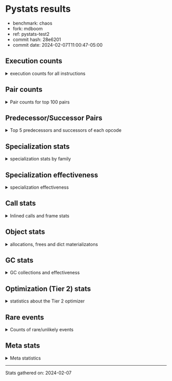 
# Pystats results

- benchmark: chaos
- fork: mdboom
- ref: pystats-test2
- commit hash: 28e6201
- commit date: 2024-02-07T11:00:47-05:00

## Execution counts

<details>
<summary> execution counts for all instructions </summary>

|Name | Count | Self | Cumulative | Miss ratio | 
|---|---:|---:|---:|---:|
| LOAD_FAST | 171,413,160 | 17.8% | 17.8% |  |
| LOAD_ATTR_INSTANCE_VALUE | 92,211,340 | 9.5% | 27.3% |  |
| LOAD_FAST_LOAD_FAST | 84,326,600 | 8.7% | 36.0% |  |
| STORE_FAST | 57,928,020 | 6.0% | 42.0% |  |
| LOAD_CONST | 50,432,180 | 5.2% | 47.3% |  |
| RETURN_VALUE | 37,600,180 | 3.9% | 51.1% |  |
| STORE_ATTR_INSTANCE_VALUE | 35,210,480 | 3.6% | 54.8% |  |
| RESUME_CHECK | 30,400,340 | 3.1% | 57.9% |  |
| BINARY_OP_SUBTRACT_INT | 28,015,260 | 2.9% | 60.8% |  |
| BINARY_OP | 27,212,620 | 2.8% | 63.7% |  |
| BINARY_SUBSCR_LIST_INT | 26,571,960 | 2.8% | 66.4% |  |
| BINARY_OP_ADD_INT | 19,807,880 | 2.1% | 68.5% |  |
| POP_JUMP_IF_FALSE | 18,118,960 | 1.9% | 70.3% |  |
| ENTER_EXECUTOR | 18,069,360 | 1.9% | 72.2% |  |
| LOAD_GLOBAL_BUILTIN | 16,817,000 | 1.7% | 74.0% |  |
| BINARY_OP_ADD_FLOAT | 16,000,080 | 1.7% | 75.6% |  |
| FOR_ITER_RANGE | 15,216,900 | 1.6% | 77.2% |  |
| BINARY_OP_MULTIPLY_FLOAT | 13,599,900 | 1.4% | 78.6% |  |
| LOAD_ATTR_METHOD_WITH_VALUES | 12,800,320 | 1.3% | 79.9% |  |
| CALL_PY_EXACT_ARGS | 12,799,860 | 1.3% | 81.2% |  |
| RETURN_CONST | 12,000,480 | 1.2% | 82.5% |  |
| COMPARE_OP | 11,204,200 | 1.2% | 83.6% |  |
| EXIT_INIT_CHECK | 11,200,100 | 1.2% | 84.8% |  |
| CALL_ALLOC_AND_ENTER_INIT | 11,200,100 | 1.2% | 86.0% |  |
| LOAD_GLOBAL_MODULE | 10,779,020 | 1.1% | 87.1% |  |
| STORE_SUBSCR_LIST_INT | 10,399,980 | 1.1% | 88.2% |  |
| BINARY_SUBSCR_TUPLE_INT | 10,399,900 | 1.1% | 89.2% |  |
| CALL_BUILTIN_CLASS | 9,600,260 | 1.0% | 90.2% |  |
| PUSH_NULL | 7,297,040 | 0.8% | 91.0% |  |
| GET_ITER | 7,200,400 | 0.7% | 91.7% |  |
| COMPARE_OP_INT | 6,918,480 | 0.7% | 92.4% |  |
| CALL_LEN | 6,414,840 | 0.7% | 93.1% |  |
| CALL_BUILTIN_O | 6,117,520 | 0.6% | 93.7% |  |
| POP_JUMP_IF_TRUE | 5,600,680 | 0.6% | 94.3% |  |
| SWAP | 5,585,440 | 0.6% | 94.9% |  |
| BUILD_TUPLE | 4,800,320 | 0.5% | 95.4% |  |
| BINARY_OP_SUBTRACT_FLOAT | 4,799,940 | 0.5% | 95.9% |  |
| INTERPRETER_EXIT | 4,000,220 | 0.4% | 96.3% |  |
| POP_JUMP_IF_NOT_NONE | 4,000,000 | 0.4% | 96.7% |  |
| LOAD_ATTR_MODULE | 3,578,980 | 0.4% | 97.1% |  |
| CALL | 3,203,500 | 0.3% | 97.4% |  |
| COMPARE_OP_FLOAT | 3,199,920 | 0.3% | 97.8% |  |
| POP_TOP | 3,185,680 | 0.3% | 98.1% |  |
| LOAD_ATTR | 1,603,420 | 0.2% | 98.3% |  |
| BUILD_LIST | 1,600,640 | 0.2% | 98.4% |  |
| LIST_APPEND | 1,600,480 | 0.2% | 98.6% |  |
| LOAD_FAST_AND_CLEAR | 1,600,160 | 0.2% | 98.8% |  |
| COPY | 1,600,000 | 0.2% | 98.9% |  |
| IS_OP | 1,600,000 | 0.2% | 99.1% |  |
| CALL_METHOD_DESCRIPTOR_NOARGS | 1,599,980 | 0.2% | 99.3% |  |
| LOAD_ATTR_METHOD_NO_DICT | 1,599,980 | 0.2% | 99.4% |  |
| CALL_ISINSTANCE | 800,300 | 0.1% | 99.5% |  |
| TO_BOOL_BOOL | 800,300 | 0.1% | 99.6% |  |
| UNARY_NEGATIVE | 800,000 | 0.1% | 99.7% |  |
| JUMP_FORWARD | 800,000 | 0.1% | 99.7% |  |
| STORE_FAST_STORE_FAST | 800,000 | 0.1% | 99.8% |  |
| CALL_PY_WITH_DEFAULTS | 799,980 | 0.1% | 99.9% |  |
| UNPACK_SEQUENCE_TWO_TUPLE | 799,980 | 0.1% | 100.0% |  |
| BINARY_SUBSCR | 15,560 | 0.0% | 100.0% |  |
| JUMP_BACKWARD | 1,800 | 0.0% | 100.0% |  |
| LOAD_GLOBAL | 1,160 | 0.0% | 100.0% |  |
| LOAD_DEREF | 320 | 0.0% | 100.0% |  |
| COPY_FREE_VARS | 240 | 0.0% | 100.0% |  |
| RESUME | 220 | 0.0% | 100.0% |  |
| STORE_ATTR | 180 | 0.0% | 100.0% |  |
| CALL_METHOD_DESCRIPTOR_FAST | 160 | 0.0% | 100.0% | 100.0% |
| FOR_ITER | 160 | 0.0% | 100.0% |  |
| CALL_TYPE_1 | 160 | 0.0% | 100.0% |  |
| LOAD_SUPER_ATTR_METHOD | 160 | 0.0% | 100.0% |  |
| TO_BOOL_NONE | 140 | 0.0% | 100.0% |  |
| TO_BOOL | 120 | 0.0% | 100.0% |  |
| NOP | 80 | 0.0% | 100.0% |  |
| CALL_FUNCTION_EX | 80 | 0.0% | 100.0% |  |
| STORE_SUBSCR | 40 | 0.0% | 100.0% |  |
| UNPACK_SEQUENCE | 40 | 0.0% | 100.0% |  |
| LOAD_SUPER_ATTR | 20 | 0.0% | 100.0% |  |


</details>

## Pair counts

<details>
<summary> Pair counts for top 100 pairs </summary>

|Pair | Count | Self | Cumulative | 
|---|---:|---:|---:|
| LOAD_FAST LOAD_ATTR_INSTANCE_VALUE | 82,802,520 | 8.6% | 8.6% |
| LOAD_ATTR_INSTANCE_VALUE LOAD_FAST | 35,381,800 | 3.7% | 12.2% |
| LOAD_FAST_LOAD_FAST STORE_ATTR_INSTANCE_VALUE | 33,600,480 | 3.5% | 15.7% |
| STORE_FAST LOAD_FAST | 25,600,960 | 2.7% | 18.4% |
| STORE_ATTR_INSTANCE_VALUE LOAD_FAST_LOAD_FAST | 22,400,320 | 2.3% | 20.7% |
| STORE_FAST LOAD_FAST_LOAD_FAST | 18,918,660 | 2.0% | 22.6% |
| RETURN_VALUE STORE_FAST | 18,400,100 | 1.9% | 24.6% |
| LOAD_ATTR_INSTANCE_VALUE LOAD_CONST | 16,014,800 | 1.7% | 26.2% |
| LOAD_FAST RETURN_VALUE | 15,023,040 | 1.6% | 27.8% |
| LOAD_FAST LOAD_CONST | 13,601,140 | 1.4% | 29.2% |
| LOAD_GLOBAL_BUILTIN LOAD_FAST | 12,815,420 | 1.3% | 30.5% |
| CALL_PY_EXACT_ARGS RESUME_CHECK | 12,799,860 | 1.3% | 31.8% |
| LOAD_CONST BINARY_OP_ADD_INT | 12,000,220 | 1.2% | 33.1% |
| RESUME_CHECK LOAD_FAST_LOAD_FAST | 12,000,140 | 1.2% | 34.3% |
| RESUME_CHECK LOAD_FAST | 12,000,100 | 1.2% | 35.6% |
| STORE_ATTR_INSTANCE_VALUE RETURN_CONST | 11,209,740 | 1.2% | 36.7% |
| EXIT_INIT_CHECK RETURN_VALUE | 11,200,100 | 1.2% | 37.9% |
| RETURN_CONST EXIT_INIT_CHECK | 11,200,100 | 1.2% | 39.0% |
| CALL_ALLOC_AND_ENTER_INIT RESUME_CHECK | 11,200,100 | 1.2% | 40.2% |
| BINARY_OP_SUBTRACT_INT BINARY_SUBSCR_LIST_INT | 11,200,000 | 1.2% | 41.4% |
| POP_JUMP_IF_FALSE LOAD_FAST | 11,114,240 | 1.2% | 42.5% |
| LOAD_FAST LOAD_ATTR_METHOD_WITH_VALUES | 10,400,200 | 1.1% | 43.6% |
| LOAD_FAST_LOAD_FAST LOAD_CONST | 10,400,000 | 1.1% | 44.7% |
| LOAD_CONST BINARY_SUBSCR_TUPLE_INT | 10,399,800 | 1.1% | 45.7% |
| STORE_SUBSCR_LIST_INT ENTER_EXECUTOR | 10,399,660 | 1.1% | 46.8% |
| LOAD_CONST BINARY_OP_SUBTRACT_INT | 9,615,240 | 1.0% | 47.8% |
| RETURN_VALUE LOAD_FAST_LOAD_FAST | 9,600,000 | 1.0% | 48.8% |
| LOAD_FAST BINARY_OP_MULTIPLY_FLOAT | 9,600,000 | 1.0% | 49.8% |
| LOAD_FAST_LOAD_FAST STORE_SUBSCR_LIST_INT | 9,600,000 | 1.0% | 50.8% |
| FOR_ITER_RANGE STORE_FAST | 8,801,780 | 0.9% | 51.7% |
| STORE_FAST LOAD_GLOBAL_BUILTIN | 8,800,000 | 0.9% | 52.6% |
| LOAD_ATTR_INSTANCE_VALUE BINARY_OP_SUBTRACT_INT | 8,800,000 | 0.9% | 53.5% |
| ENTER_EXECUTOR FOR_ITER_RANGE | 8,015,200 | 0.8% | 54.4% |
| LOAD_CONST BINARY_OP | 8,000,640 | 0.8% | 55.2% |
| BINARY_OP STORE_FAST | 8,000,100 | 0.8% | 56.0% |
| ENTER_EXECUTOR CALL_ALLOC_AND_ENTER_INIT | 8,000,000 | 0.8% | 56.8% |
| BINARY_OP_ADD_FLOAT LOAD_FAST | 7,999,920 | 0.8% | 57.7% |
| LOAD_FAST_LOAD_FAST LOAD_ATTR_INSTANCE_VALUE | 7,807,800 | 0.8% | 58.5% |
| BINARY_OP LOAD_FAST | 7,200,360 | 0.7% | 59.2% |
| CALL_BUILTIN_CLASS GET_ITER | 7,200,260 | 0.7% | 60.0% |
| BINARY_OP_MULTIPLY_FLOAT BINARY_OP_ADD_FLOAT | 7,199,880 | 0.7% | 60.7% |
| LOAD_ATTR_METHOD_WITH_VALUES CALL_PY_EXACT_ARGS | 7,199,800 | 0.7% | 61.5% |
| COMPARE_OP_INT POP_JUMP_IF_FALSE | 6,918,480 | 0.7% | 62.2% |
| PUSH_NULL LOAD_FAST | 6,496,640 | 0.7% | 62.9% |
| LOAD_ATTR_INSTANCE_VALUE CALL_LEN | 6,414,800 | 0.7% | 63.5% |
| COMPARE_OP POP_JUMP_IF_FALSE | 6,400,240 | 0.7% | 64.2% |
| BINARY_OP_ADD_INT LOAD_FAST | 6,400,000 | 0.7% | 64.8% |
| BINARY_SUBSCR_TUPLE_INT COMPARE_OP | 6,400,000 | 0.7% | 65.5% |
| BINARY_OP_MULTIPLY_FLOAT LOAD_FAST | 6,399,960 | 0.7% | 66.2% |
| LOAD_FAST_LOAD_FAST BINARY_OP_SUBTRACT_INT | 6,399,920 | 0.7% | 66.8% |
| GET_ITER FOR_ITER_RANGE | 5,600,180 | 0.6% | 67.4% |
| CALL_LEN LOAD_FAST | 5,600,000 | 0.6% | 68.0% |
| RESUME_CHECK LOAD_GLOBAL_MODULE | 5,600,000 | 0.6% | 68.6% |
| POP_JUMP_IF_FALSE LOAD_FAST_LOAD_FAST | 5,236,240 | 0.5% | 69.1% |
| COMPARE_OP POP_JUMP_IF_TRUE | 4,800,520 | 0.5% | 69.6% |
| BINARY_OP_ADD_INT BINARY_SUBSCR_LIST_INT | 4,800,260 | 0.5% | 70.1% |
| BINARY_OP BINARY_OP_ADD_FLOAT | 4,800,160 | 0.5% | 70.6% |
| LOAD_GLOBAL_MODULE LOAD_FAST | 4,800,080 | 0.5% | 71.1% |
| BINARY_OP_ADD_INT CALL_BUILTIN_CLASS | 4,800,000 | 0.5% | 71.6% |
| FOR_ITER_RANGE ENTER_EXECUTOR | 4,800,000 | 0.5% | 72.1% |
| LOAD_FAST_LOAD_FAST COMPARE_OP_INT | 4,517,720 | 0.5% | 72.6% |
| BUILD_TUPLE RETURN_VALUE | 4,014,880 | 0.4% | 73.0% |
| LOAD_FAST BINARY_OP | 4,000,520 | 0.4% | 73.4% |
| LOAD_ATTR_METHOD_WITH_VALUES LOAD_FAST | 4,000,420 | 0.4% | 73.8% |
| CACHE RESUME_CHECK | 4,000,140 | 0.4% | 74.2% |
| LOAD_FAST_LOAD_FAST BINARY_OP | 4,000,120 | 0.4% | 74.6% |
| RETURN_VALUE INTERPRETER_EXIT | 4,000,000 | 0.4% | 75.0% |
| BINARY_OP LOAD_FAST_LOAD_FAST | 4,000,000 | 0.4% | 75.5% |
| LOAD_FAST POP_JUMP_IF_NOT_NONE | 4,000,000 | 0.4% | 75.9% |
| BINARY_SUBSCR_LIST_INT BUILD_TUPLE | 4,000,000 | 0.4% | 76.3% |
| BINARY_SUBSCR_LIST_INT LOAD_FAST | 4,000,000 | 0.4% | 76.7% |
| LOAD_ATTR_INSTANCE_VALUE LOAD_GLOBAL_BUILTIN | 4,000,000 | 0.4% | 77.1% |
| BINARY_OP_SUBTRACT_INT LOAD_CONST | 3,999,980 | 0.4% | 77.5% |
| LOAD_FAST CALL_PY_EXACT_ARGS | 3,999,920 | 0.4% | 77.9% |
| CALL_BUILTIN_O STORE_FAST | 3,717,540 | 0.4% | 78.3% |
| LOAD_FAST CALL_BUILTIN_O | 3,717,480 | 0.4% | 78.7% |
| LOAD_ATTR_MODULE PUSH_NULL | 3,578,920 | 0.4% | 79.1% |
| LOAD_GLOBAL_MODULE LOAD_ATTR_MODULE | 3,578,840 | 0.4% | 79.5% |
| LOAD_FAST BINARY_SUBSCR_LIST_INT | 3,371,740 | 0.3% | 79.8% |
| BINARY_SUBSCR_LIST_INT COMPARE_OP | 3,200,520 | 0.3% | 80.1% |
| LOAD_FAST_LOAD_FAST LOAD_FAST | 3,200,320 | 0.3% | 80.5% |
| POP_JUMP_IF_TRUE LOAD_FAST_LOAD_FAST | 3,200,260 | 0.3% | 80.8% |
| LOAD_ATTR_INSTANCE_VALUE BINARY_OP | 3,200,140 | 0.3% | 81.1% |
| LOAD_FAST BINARY_OP_ADD_INT | 3,200,000 | 0.3% | 81.5% |
| LOAD_FAST BINARY_OP_SUBTRACT_INT | 3,200,000 | 0.3% | 81.8% |
| BINARY_OP_SUBTRACT_INT BINARY_OP | 3,200,000 | 0.3% | 82.1% |
| BINARY_OP_SUBTRACT_INT LOAD_FAST | 3,200,000 | 0.3% | 82.5% |
| BINARY_SUBSCR_LIST_INT STORE_FAST | 3,200,000 | 0.3% | 82.8% |
| LOAD_ATTR_INSTANCE_VALUE BINARY_OP_ADD_INT | 3,200,000 | 0.3% | 83.1% |
| BINARY_OP_SUBTRACT_FLOAT LOAD_FAST | 3,199,920 | 0.3% | 83.5% |
| COMPARE_OP_FLOAT POP_JUMP_IF_FALSE | 3,199,920 | 0.3% | 83.8% |
| BINARY_SUBSCR_TUPLE_INT BINARY_SUBSCR_LIST_INT | 3,199,840 | 0.3% | 84.1% |
| LOAD_ATTR_INSTANCE_VALUE BINARY_OP_SUBTRACT_FLOAT | 3,199,840 | 0.3% | 84.4% |
| LOAD_ATTR_INSTANCE_VALUE COMPARE_OP_FLOAT | 3,199,840 | 0.3% | 84.8% |
| LOAD_FAST LOAD_GLOBAL_MODULE | 2,763,800 | 0.3% | 85.1% |
| BINARY_OP_SUBTRACT_INT STORE_FAST | 2,400,440 | 0.2% | 85.3% |
| LOAD_ATTR_INSTANCE_VALUE BINARY_OP_ADD_FLOAT | 2,400,120 | 0.2% | 85.6% |
| POP_TOP LOAD_FAST | 2,400,000 | 0.2% | 85.8% |
| POP_JUMP_IF_NOT_NONE LOAD_FAST | 2,400,000 | 0.2% | 86.1% |
| BINARY_SUBSCR_LIST_INT LOAD_FAST_LOAD_FAST | 2,399,980 | 0.2% | 86.3% |


</details>

## Predecessor/Successor Pairs

<details>
<summary> Top 5 predecessors and successors of each opcode </summary>

### CACHE

<details>
<summary> Successors and predecessors for CACHE </summary>

|Successors | Count | Percentage | 
|---|---:|---:|
| RESUME_CHECK | 4,000,140 | 100.0% |
| RESUME | 80 | 0.0% |


</details>

### BINARY_SUBSCR

<details>
<summary> Successors and predecessors for BINARY_SUBSCR </summary>

|Predecessors | Count | Percentage | 
|---|---:|---:|
| LOAD_CONST | 15,080 | 96.9% |
| BINARY_SUBSCR | 240 | 1.5% |
| LOAD_FAST | 120 | 0.8% |
| BINARY_SUBSCR_TUPLE_INT | 80 | 0.5% |
| LOAD_FAST_LOAD_FAST | 40 | 0.3% |

|Successors | Count | Percentage | 
|---|---:|---:|
| CALL | 14,900 | 95.8% |
| BINARY_SUBSCR | 240 | 1.5% |
| BINARY_SUBSCR_LIST_INT | 160 | 1.0% |
| BINARY_SUBSCR_TUPLE_INT | 100 | 0.6% |
| BINARY_OP | 80 | 0.5% |


</details>

### EXIT_INIT_CHECK

<details>
<summary> Successors and predecessors for EXIT_INIT_CHECK </summary>

|Predecessors | Count | Percentage | 
|---|---:|---:|
| RETURN_CONST | 11,200,100 | 100.0% |

|Successors | Count | Percentage | 
|---|---:|---:|
| RETURN_VALUE | 11,200,100 | 100.0% |


</details>

### GET_ITER

<details>
<summary> Successors and predecessors for GET_ITER </summary>

|Predecessors | Count | Percentage | 
|---|---:|---:|
| CALL_BUILTIN_CLASS | 7,200,260 | 100.0% |
| LOAD_FAST | 80 | 0.0% |
| CALL | 60 | 0.0% |

|Successors | Count | Percentage | 
|---|---:|---:|
| FOR_ITER_RANGE | 5,600,180 | 77.8% |
| LOAD_FAST_AND_CLEAR | 1,600,160 | 22.2% |
| FOR_ITER | 60 | 0.0% |


</details>

### INTERPRETER_EXIT

<details>
<summary> Successors and predecessors for INTERPRETER_EXIT </summary>

|Predecessors | Count | Percentage | 
|---|---:|---:|
| RETURN_VALUE | 4,000,000 | 100.0% |
| RETURN_CONST | 220 | 0.0% |


</details>

### NOP

<details>
<summary> Successors and predecessors for NOP </summary>

|Predecessors | Count | Percentage | 
|---|---:|---:|
| POP_TOP | 80 | 100.0% |

|Successors | Count | Percentage | 
|---|---:|---:|
| LOAD_DEREF | 80 | 100.0% |


</details>

### POP_TOP

<details>
<summary> Successors and predecessors for POP_TOP </summary>

|Predecessors | Count | Percentage | 
|---|---:|---:|
| STORE_FAST | 1,600,000 | 50.2% |
| RETURN_CONST | 800,160 | 25.1% |
| SWAP | 785,120 | 24.6% |
| CALL | 240 | 0.0% |
| CALL_METHOD_DESCRIPTOR_FAST | 160 | 0.0% |

|Successors | Count | Percentage | 
|---|---:|---:|
| LOAD_FAST | 2,400,000 | 75.3% |
| RETURN_VALUE | 785,120 | 24.6% |
| JUMP_BACKWARD | 160 | 0.0% |
| LOAD_CONST | 160 | 0.0% |
| LOAD_GLOBAL_BUILTIN | 120 | 0.0% |


</details>

### PUSH_NULL

<details>
<summary> Successors and predecessors for PUSH_NULL </summary>

|Predecessors | Count | Percentage | 
|---|---:|---:|
| LOAD_ATTR_MODULE | 3,578,920 | 49.0% |
| LOAD_FAST | 2,117,920 | 29.0% |
| BINARY_SUBSCR_LIST_INT | 1,599,960 | 21.9% |
| LOAD_ATTR | 120 | 0.0% |
| LOAD_DEREF | 80 | 0.0% |

|Successors | Count | Percentage | 
|---|---:|---:|
| LOAD_FAST | 6,496,640 | 89.0% |
| LOAD_GLOBAL_BUILTIN | 799,960 | 11.0% |
| CALL | 400 | 0.0% |
| LOAD_GLOBAL | 40 | 0.0% |


</details>

### RETURN_VALUE

<details>
<summary> Successors and predecessors for RETURN_VALUE </summary>

|Predecessors | Count | Percentage | 
|---|---:|---:|
| LOAD_FAST | 15,023,040 | 40.0% |
| EXIT_INIT_CHECK | 11,200,100 | 29.8% |
| BUILD_TUPLE | 4,014,880 | 10.7% |
| CALL_BUILTIN_O | 2,399,980 | 6.4% |
| RETURN_VALUE | 1,600,000 | 4.3% |

|Successors | Count | Percentage | 
|---|---:|---:|
| STORE_FAST | 18,400,100 | 48.9% |
| LOAD_FAST_LOAD_FAST | 9,600,000 | 25.5% |
| INTERPRETER_EXIT | 4,000,000 | 10.6% |
| RETURN_VALUE | 1,600,000 | 4.3% |
| BINARY_OP | 1,600,000 | 4.3% |


</details>

### STORE_SUBSCR

<details>
<summary> Successors and predecessors for STORE_SUBSCR </summary>

|Predecessors | Count | Percentage | 
|---|---:|---:|
| BINARY_OP | 20 | 50.0% |
| BINARY_OP_SUBTRACT_INT | 20 | 50.0% |

|Successors | Count | Percentage | 
|---|---:|---:|
| JUMP_BACKWARD | 20 | 50.0% |
| STORE_SUBSCR_LIST_INT | 20 | 50.0% |


</details>

### TO_BOOL

<details>
<summary> Successors and predecessors for TO_BOOL </summary>

|Predecessors | Count | Percentage | 
|---|---:|---:|
| CALL_ISINSTANCE | 60 | 50.0% |
| LOAD_FAST | 40 | 33.3% |
| CALL | 20 | 16.7% |

|Successors | Count | Percentage | 
|---|---:|---:|
| TO_BOOL_BOOL | 60 | 50.0% |
| POP_JUMP_IF_FALSE | 20 | 16.7% |
| POP_JUMP_IF_TRUE | 20 | 16.7% |
| TO_BOOL_NONE | 20 | 16.7% |


</details>

### UNARY_NEGATIVE

<details>
<summary> Successors and predecessors for UNARY_NEGATIVE </summary>

|Predecessors | Count | Percentage | 
|---|---:|---:|
| LOAD_ATTR_INSTANCE_VALUE | 799,980 | 100.0% |
| LOAD_ATTR | 20 | 0.0% |

|Successors | Count | Percentage | 
|---|---:|---:|
| LOAD_FAST | 800,000 | 100.0% |


</details>

### BINARY_OP

<details>
<summary> Successors and predecessors for BINARY_OP </summary>

|Predecessors | Count | Percentage | 
|---|---:|---:|
| LOAD_CONST | 8,000,640 | 29.4% |
| LOAD_FAST | 4,000,520 | 14.7% |
| LOAD_FAST_LOAD_FAST | 4,000,120 | 14.7% |
| LOAD_ATTR_INSTANCE_VALUE | 3,200,140 | 11.8% |
| BINARY_OP_SUBTRACT_INT | 3,200,000 | 11.8% |

|Successors | Count | Percentage | 
|---|---:|---:|
| STORE_FAST | 8,000,100 | 29.4% |
| LOAD_FAST | 7,200,360 | 26.5% |
| BINARY_OP_ADD_FLOAT | 4,800,160 | 17.6% |
| LOAD_FAST_LOAD_FAST | 4,000,000 | 14.7% |
| BINARY_OP | 1,610,720 | 5.9% |


</details>

### BUILD_LIST

<details>
<summary> Successors and predecessors for BUILD_LIST </summary>

|Predecessors | Count | Percentage | 
|---|---:|---:|
| SWAP | 1,600,160 | 100.0% |
| LOAD_CONST | 480 | 0.0% |

|Successors | Count | Percentage | 
|---|---:|---:|
| SWAP | 1,600,160 | 100.0% |
| LOAD_FAST | 480 | 0.0% |


</details>

### BUILD_TUPLE

<details>
<summary> Successors and predecessors for BUILD_TUPLE </summary>

|Predecessors | Count | Percentage | 
|---|---:|---:|
| BINARY_SUBSCR_LIST_INT | 4,000,000 | 83.3% |
| RETURN_VALUE | 800,000 | 16.7% |
| LOAD_GLOBAL_BUILTIN | 320 | 0.0% |

|Successors | Count | Percentage | 
|---|---:|---:|
| RETURN_VALUE | 4,014,880 | 83.6% |
| SWAP | 785,120 | 16.4% |
| CALL_ISINSTANCE | 280 | 0.0% |
| CALL | 40 | 0.0% |


</details>

### CALL

<details>
<summary> Successors and predecessors for CALL </summary>

|Predecessors | Count | Percentage | 
|---|---:|---:|
| LOAD_FAST | 800,620 | 25.0% |
| BINARY_OP_ADD_FLOAT | 800,020 | 25.0% |
| BINARY_OP_ADD_INT | 799,980 | 25.0% |
| ENTER_EXECUTOR | 421,200 | 13.1% |
| BINARY_SUBSCR_LIST_INT | 363,900 | 11.4% |

|Successors | Count | Percentage | 
|---|---:|---:|
| STORE_FAST | 1,600,280 | 50.0% |
| RESUME_CHECK | 1,600,040 | 49.9% |
| CALL | 1,840 | 0.1% |
| POP_TOP | 240 | 0.0% |
| COPY_FREE_VARS | 160 | 0.0% |


</details>

### CALL_FUNCTION_EX

<details>
<summary> Successors and predecessors for CALL_FUNCTION_EX </summary>

|Predecessors | Count | Percentage | 
|---|---:|---:|
| LOAD_FAST | 80 | 100.0% |

|Successors | Count | Percentage | 
|---|---:|---:|
| COPY_FREE_VARS | 80 | 100.0% |


</details>

### COMPARE_OP

<details>
<summary> Successors and predecessors for COMPARE_OP </summary>

|Predecessors | Count | Percentage | 
|---|---:|---:|
| BINARY_SUBSCR_TUPLE_INT | 6,400,000 | 57.1% |
| BINARY_SUBSCR_LIST_INT | 3,200,520 | 28.6% |
| LOAD_CONST | 800,120 | 7.1% |
| LOAD_FAST | 800,000 | 7.1% |
| COMPARE_OP | 3,160 | 0.0% |

|Successors | Count | Percentage | 
|---|---:|---:|
| POP_JUMP_IF_FALSE | 6,400,240 | 57.1% |
| POP_JUMP_IF_TRUE | 4,800,520 | 42.8% |
| COMPARE_OP | 3,160 | 0.0% |
| COMPARE_OP_INT | 200 | 0.0% |
| COMPARE_OP_FLOAT | 80 | 0.0% |


</details>

### COPY

<details>
<summary> Successors and predecessors for COPY </summary>

|Predecessors | Count | Percentage | 
|---|---:|---:|
| LOAD_FAST | 1,600,000 | 100.0% |

|Successors | Count | Percentage | 
|---|---:|---:|
| LOAD_ATTR_INSTANCE_VALUE | 1,599,920 | 100.0% |
| LOAD_ATTR | 80 | 0.0% |


</details>

### COPY_FREE_VARS

<details>
<summary> Successors and predecessors for COPY_FREE_VARS </summary>

|Predecessors | Count | Percentage | 
|---|---:|---:|
| CALL | 160 | 66.7% |
| CALL_FUNCTION_EX | 80 | 33.3% |

|Successors | Count | Percentage | 
|---|---:|---:|
| RESUME_CHECK | 220 | 91.7% |
| RESUME | 20 | 8.3% |


</details>

### ENTER_EXECUTOR

<details>
<summary> Successors and predecessors for ENTER_EXECUTOR </summary>

|Predecessors | Count | Percentage | 
|---|---:|---:|
| STORE_SUBSCR_LIST_INT | 10,399,660 | 57.6% |
| FOR_ITER_RANGE | 4,800,000 | 26.6% |
| LIST_APPEND | 1,600,140 | 8.9% |
| STORE_FAST | 607,020 | 3.4% |
| POP_JUMP_IF_TRUE | 375,260 | 2.1% |

|Successors | Count | Percentage | 
|---|---:|---:|
| FOR_ITER_RANGE | 8,015,200 | 44.4% |
| CALL_ALLOC_AND_ENTER_INIT | 8,000,000 | 44.3% |
| CALL_PY_WITH_DEFAULTS | 799,520 | 4.4% |
| CALL | 421,200 | 2.3% |
| LOAD_FAST | 375,280 | 2.1% |


</details>

### FOR_ITER

<details>
<summary> Successors and predecessors for FOR_ITER </summary>

|Predecessors | Count | Percentage | 
|---|---:|---:|
| JUMP_BACKWARD | 80 | 50.0% |
| GET_ITER | 60 | 37.5% |
| SWAP | 20 | 12.5% |

|Successors | Count | Percentage | 
|---|---:|---:|
| STORE_FAST | 80 | 50.0% |
| FOR_ITER_RANGE | 80 | 50.0% |


</details>

### IS_OP

<details>
<summary> Successors and predecessors for IS_OP </summary>

|Predecessors | Count | Percentage | 
|---|---:|---:|
| LOAD_GLOBAL_MODULE | 1,599,980 | 100.0% |
| LOAD_GLOBAL | 20 | 0.0% |

|Successors | Count | Percentage | 
|---|---:|---:|
| POP_JUMP_IF_FALSE | 1,600,000 | 100.0% |


</details>

### JUMP_BACKWARD

<details>
<summary> Successors and predecessors for JUMP_BACKWARD </summary>

|Predecessors | Count | Percentage | 
|---|---:|---:|
| LIST_APPEND | 340 | 18.9% |
| POP_JUMP_IF_FALSE | 340 | 18.9% |
| STORE_FAST | 340 | 18.9% |
| STORE_SUBSCR_LIST_INT | 320 | 17.8% |
| POP_JUMP_IF_TRUE | 280 | 15.6% |

|Successors | Count | Percentage | 
|---|---:|---:|
| FOR_ITER_RANGE | 1,300 | 72.2% |
| LOAD_FAST | 320 | 17.8% |
| ENTER_EXECUTOR | 100 | 5.6% |
| FOR_ITER | 80 | 4.4% |


</details>

### JUMP_FORWARD

<details>
<summary> Successors and predecessors for JUMP_FORWARD </summary>

|Predecessors | Count | Percentage | 
|---|---:|---:|
| STORE_ATTR_INSTANCE_VALUE | 799,980 | 100.0% |
| STORE_ATTR | 20 | 0.0% |

|Successors | Count | Percentage | 
|---|---:|---:|
| LOAD_FAST | 800,000 | 100.0% |


</details>

### LIST_APPEND

<details>
<summary> Successors and predecessors for LIST_APPEND </summary>

|Predecessors | Count | Percentage | 
|---|---:|---:|
| BINARY_SUBSCR_LIST_INT | 1,600,000 | 100.0% |
| BINARY_OP | 480 | 0.0% |

|Successors | Count | Percentage | 
|---|---:|---:|
| ENTER_EXECUTOR | 1,600,140 | 100.0% |
| JUMP_BACKWARD | 340 | 0.0% |


</details>

### LOAD_ATTR

<details>
<summary> Successors and predecessors for LOAD_ATTR </summary>

|Predecessors | Count | Percentage | 
|---|---:|---:|
| LOAD_FAST | 1,602,360 | 99.9% |
| LOAD_ATTR | 580 | 0.0% |
| LOAD_GLOBAL | 140 | 0.0% |
| LOAD_GLOBAL_MODULE | 140 | 0.0% |
| COPY | 80 | 0.0% |

|Successors | Count | Percentage | 
|---|---:|---:|
| STORE_FAST | 1,600,020 | 99.8% |
| LOAD_ATTR_INSTANCE_VALUE | 1,100 | 0.1% |
| LOAD_FAST | 620 | 0.0% |
| LOAD_ATTR | 580 | 0.0% |
| BINARY_OP | 300 | 0.0% |


</details>

### LOAD_CONST

<details>
<summary> Successors and predecessors for LOAD_CONST </summary>

|Predecessors | Count | Percentage | 
|---|---:|---:|
| LOAD_ATTR_INSTANCE_VALUE | 16,014,800 | 31.8% |
| LOAD_FAST | 13,601,140 | 27.0% |
| LOAD_FAST_LOAD_FAST | 10,400,000 | 20.6% |
| BINARY_OP_SUBTRACT_INT | 3,999,980 | 7.9% |
| LOAD_GLOBAL_BUILTIN | 1,600,160 | 3.2% |

|Successors | Count | Percentage | 
|---|---:|---:|
| BINARY_OP_ADD_INT | 12,000,220 | 23.8% |
| BINARY_SUBSCR_TUPLE_INT | 10,399,800 | 20.6% |
| BINARY_OP_SUBTRACT_INT | 9,615,240 | 19.1% |
| BINARY_OP | 8,000,640 | 15.9% |
| COMPARE_OP_INT | 1,600,280 | 3.2% |


</details>

### LOAD_DEREF

<details>
<summary> Successors and predecessors for LOAD_DEREF </summary>

|Predecessors | Count | Percentage | 
|---|---:|---:|
| LOAD_GLOBAL_BUILTIN | 160 | 50.0% |
| NOP | 80 | 25.0% |
| STORE_FAST | 80 | 25.0% |

|Successors | Count | Percentage | 
|---|---:|---:|
| LOAD_FAST | 160 | 50.0% |
| PUSH_NULL | 80 | 25.0% |
| STORE_FAST | 80 | 25.0% |


</details>

### LOAD_FAST

<details>
<summary> Successors and predecessors for LOAD_FAST </summary>

|Predecessors | Count | Percentage | 
|---|---:|---:|
| LOAD_ATTR_INSTANCE_VALUE | 35,381,800 | 20.6% |
| STORE_FAST | 25,600,960 | 14.9% |
| LOAD_GLOBAL_BUILTIN | 12,815,420 | 7.5% |
| RESUME_CHECK | 12,000,100 | 7.0% |
| POP_JUMP_IF_FALSE | 11,114,240 | 6.5% |

|Successors | Count | Percentage | 
|---|---:|---:|
| LOAD_ATTR_INSTANCE_VALUE | 82,802,520 | 48.3% |
| RETURN_VALUE | 15,023,040 | 8.8% |
| LOAD_CONST | 13,601,140 | 7.9% |
| LOAD_ATTR_METHOD_WITH_VALUES | 10,400,200 | 6.1% |
| BINARY_OP_MULTIPLY_FLOAT | 9,600,000 | 5.6% |


</details>

### LOAD_FAST_AND_CLEAR

<details>
<summary> Successors and predecessors for LOAD_FAST_AND_CLEAR </summary>

|Predecessors | Count | Percentage | 
|---|---:|---:|
| GET_ITER | 1,600,160 | 100.0% |

|Successors | Count | Percentage | 
|---|---:|---:|
| SWAP | 1,600,160 | 100.0% |


</details>

### LOAD_FAST_LOAD_FAST

<details>
<summary> Successors and predecessors for LOAD_FAST_LOAD_FAST </summary>

|Predecessors | Count | Percentage | 
|---|---:|---:|
| STORE_ATTR_INSTANCE_VALUE | 22,400,320 | 26.6% |
| STORE_FAST | 18,918,660 | 22.4% |
| RESUME_CHECK | 12,000,140 | 14.2% |
| RETURN_VALUE | 9,600,000 | 11.4% |
| POP_JUMP_IF_FALSE | 5,236,240 | 6.2% |

|Successors | Count | Percentage | 
|---|---:|---:|
| STORE_ATTR_INSTANCE_VALUE | 33,600,480 | 39.8% |
| LOAD_CONST | 10,400,000 | 12.3% |
| STORE_SUBSCR_LIST_INT | 9,600,000 | 11.4% |
| LOAD_ATTR_INSTANCE_VALUE | 7,807,800 | 9.3% |
| BINARY_OP_SUBTRACT_INT | 6,399,920 | 7.6% |


</details>

### LOAD_GLOBAL

<details>
<summary> Successors and predecessors for LOAD_GLOBAL </summary>

|Predecessors | Count | Percentage | 
|---|---:|---:|
| STORE_FAST | 200 | 17.2% |
| LOAD_FAST | 160 | 13.8% |
| RESUME | 140 | 12.1% |
| LOAD_GLOBAL_BUILTIN | 140 | 12.1% |
| RESUME_CHECK | 140 | 12.1% |

|Successors | Count | Percentage | 
|---|---:|---:|
| LOAD_GLOBAL_BUILTIN | 440 | 37.9% |
| LOAD_FAST | 260 | 22.4% |
| LOAD_GLOBAL_MODULE | 260 | 22.4% |
| LOAD_ATTR | 140 | 12.1% |
| CALL | 20 | 1.7% |


</details>

### LOAD_SUPER_ATTR

<details>
<summary> Successors and predecessors for LOAD_SUPER_ATTR </summary>

|Predecessors | Count | Percentage | 
|---|---:|---:|
| LOAD_FAST | 20 | 100.0% |

|Successors | Count | Percentage | 
|---|---:|---:|
| LOAD_SUPER_ATTR_METHOD | 20 | 100.0% |


</details>

### POP_JUMP_IF_FALSE

<details>
<summary> Successors and predecessors for POP_JUMP_IF_FALSE </summary>

|Predecessors | Count | Percentage | 
|---|---:|---:|
| COMPARE_OP_INT | 6,918,480 | 38.2% |
| COMPARE_OP | 6,400,240 | 35.3% |
| COMPARE_OP_FLOAT | 3,199,920 | 17.7% |
| IS_OP | 1,600,000 | 8.8% |
| TO_BOOL_BOOL | 160 | 0.0% |

|Successors | Count | Percentage | 
|---|---:|---:|
| LOAD_FAST | 11,114,240 | 61.3% |
| LOAD_FAST_LOAD_FAST | 5,236,240 | 28.9% |
| LOAD_CONST | 800,000 | 4.4% |
| RETURN_CONST | 790,720 | 4.4% |
| ENTER_EXECUTOR | 177,020 | 1.0% |


</details>

### POP_JUMP_IF_NOT_NONE

<details>
<summary> Successors and predecessors for POP_JUMP_IF_NOT_NONE </summary>

|Predecessors | Count | Percentage | 
|---|---:|---:|
| LOAD_FAST | 4,000,000 | 100.0% |

|Successors | Count | Percentage | 
|---|---:|---:|
| LOAD_FAST | 2,400,000 | 60.0% |
| LOAD_GLOBAL_MODULE | 1,600,000 | 40.0% |


</details>

### POP_JUMP_IF_TRUE

<details>
<summary> Successors and predecessors for POP_JUMP_IF_TRUE </summary>

|Predecessors | Count | Percentage | 
|---|---:|---:|
| COMPARE_OP | 4,800,520 | 85.7% |
| TO_BOOL_BOOL | 800,140 | 14.3% |
| TO_BOOL | 20 | 0.0% |

|Successors | Count | Percentage | 
|---|---:|---:|
| LOAD_FAST_LOAD_FAST | 3,200,260 | 57.1% |
| LOAD_FAST | 1,224,720 | 21.9% |
| LOAD_GLOBAL_MODULE | 799,960 | 14.3% |
| ENTER_EXECUTOR | 375,260 | 6.7% |
| JUMP_BACKWARD | 280 | 0.0% |


</details>

### RETURN_CONST

<details>
<summary> Successors and predecessors for RETURN_CONST </summary>

|Predecessors | Count | Percentage | 
|---|---:|---:|
| STORE_ATTR_INSTANCE_VALUE | 11,209,740 | 93.4% |
| POP_JUMP_IF_FALSE | 790,720 | 6.6% |
| STORE_ATTR | 20 | 0.0% |

|Successors | Count | Percentage | 
|---|---:|---:|
| EXIT_INIT_CHECK | 11,200,100 | 93.3% |
| POP_TOP | 800,160 | 6.7% |
| INTERPRETER_EXIT | 220 | 0.0% |


</details>

### STORE_ATTR

<details>
<summary> Successors and predecessors for STORE_ATTR </summary>

|Predecessors | Count | Percentage | 
|---|---:|---:|
| LOAD_FAST | 100 | 55.6% |
| SWAP | 80 | 44.4% |

|Successors | Count | Percentage | 
|---|---:|---:|
| STORE_ATTR_INSTANCE_VALUE | 100 | 55.6% |
| LOAD_FAST | 40 | 22.2% |
| JUMP_FORWARD | 20 | 11.1% |
| RETURN_CONST | 20 | 11.1% |


</details>

### STORE_FAST

<details>
<summary> Successors and predecessors for STORE_FAST </summary>

|Predecessors | Count | Percentage | 
|---|---:|---:|
| RETURN_VALUE | 18,400,100 | 31.8% |
| FOR_ITER_RANGE | 8,801,780 | 15.2% |
| BINARY_OP | 8,000,100 | 13.8% |
| CALL_BUILTIN_O | 3,717,540 | 6.4% |
| BINARY_SUBSCR_LIST_INT | 3,200,000 | 5.5% |

|Successors | Count | Percentage | 
|---|---:|---:|
| LOAD_FAST | 25,600,960 | 44.2% |
| LOAD_FAST_LOAD_FAST | 18,918,660 | 32.7% |
| LOAD_GLOBAL_BUILTIN | 8,800,000 | 15.2% |
| STORE_FAST | 1,600,160 | 2.8% |
| POP_TOP | 1,600,000 | 2.8% |


</details>

### STORE_FAST_STORE_FAST

<details>
<summary> Successors and predecessors for STORE_FAST_STORE_FAST </summary>

|Predecessors | Count | Percentage | 
|---|---:|---:|
| UNPACK_SEQUENCE_TWO_TUPLE | 799,980 | 100.0% |
| UNPACK_SEQUENCE | 20 | 0.0% |

|Successors | Count | Percentage | 
|---|---:|---:|
| LOAD_FAST_LOAD_FAST | 800,000 | 100.0% |


</details>

### SWAP

<details>
<summary> Successors and predecessors for SWAP </summary>

|Predecessors | Count | Percentage | 
|---|---:|---:|
| BUILD_LIST | 1,600,160 | 28.6% |
| LOAD_FAST_AND_CLEAR | 1,600,160 | 28.6% |
| BINARY_OP_ADD_FLOAT | 1,599,960 | 28.6% |
| BUILD_TUPLE | 785,120 | 14.1% |
| BINARY_OP | 40 | 0.0% |

|Successors | Count | Percentage | 
|---|---:|---:|
| BUILD_LIST | 1,600,160 | 28.6% |
| FOR_ITER_RANGE | 1,600,140 | 28.6% |
| STORE_ATTR_INSTANCE_VALUE | 1,599,920 | 28.6% |
| POP_TOP | 785,120 | 14.1% |
| STORE_ATTR | 80 | 0.0% |


</details>

### UNPACK_SEQUENCE

<details>
<summary> Successors and predecessors for UNPACK_SEQUENCE </summary>

|Predecessors | Count | Percentage | 
|---|---:|---:|
| RETURN_VALUE | 40 | 100.0% |

|Successors | Count | Percentage | 
|---|---:|---:|
| STORE_FAST_STORE_FAST | 20 | 50.0% |
| UNPACK_SEQUENCE_TWO_TUPLE | 20 | 50.0% |


</details>

### RESUME

<details>
<summary> Successors and predecessors for RESUME </summary>

|Predecessors | Count | Percentage | 
|---|---:|---:|
| CALL | 120 | 54.5% |
| CACHE | 80 | 36.4% |
| COPY_FREE_VARS | 20 | 9.1% |

|Successors | Count | Percentage | 
|---|---:|---:|
| LOAD_GLOBAL | 140 | 63.6% |
| LOAD_FAST | 60 | 27.3% |
| LOAD_FAST_LOAD_FAST | 20 | 9.1% |


</details>

### BINARY_OP_ADD_FLOAT

<details>
<summary> Successors and predecessors for BINARY_OP_ADD_FLOAT </summary>

|Predecessors | Count | Percentage | 
|---|---:|---:|
| BINARY_OP_MULTIPLY_FLOAT | 7,199,880 | 45.0% |
| BINARY_OP | 4,800,160 | 30.0% |
| LOAD_ATTR_INSTANCE_VALUE | 2,400,120 | 15.0% |
| LOAD_CONST | 1,599,920 | 10.0% |

|Successors | Count | Percentage | 
|---|---:|---:|
| LOAD_FAST | 7,999,920 | 50.0% |
| CALL_ALLOC_AND_ENTER_INIT | 2,399,960 | 15.0% |
| CALL_BUILTIN_O | 2,399,960 | 15.0% |
| SWAP | 1,599,960 | 10.0% |
| CALL | 800,020 | 5.0% |


</details>

### BINARY_OP_ADD_INT

<details>
<summary> Successors and predecessors for BINARY_OP_ADD_INT </summary>

|Predecessors | Count | Percentage | 
|---|---:|---:|
| LOAD_CONST | 12,000,220 | 60.6% |
| LOAD_FAST | 3,200,000 | 16.2% |
| LOAD_ATTR_INSTANCE_VALUE | 3,200,000 | 16.2% |
| BINARY_SUBSCR_LIST_INT | 1,407,600 | 7.1% |
| BINARY_OP | 60 | 0.0% |

|Successors | Count | Percentage | 
|---|---:|---:|
| LOAD_FAST | 6,400,000 | 32.3% |
| BINARY_SUBSCR_LIST_INT | 4,800,260 | 24.2% |
| CALL_BUILTIN_CLASS | 4,800,000 | 24.2% |
| LOAD_CONST | 1,600,000 | 8.1% |
| COMPARE_OP_INT | 800,280 | 4.0% |


</details>

### BINARY_OP_MULTIPLY_FLOAT

<details>
<summary> Successors and predecessors for BINARY_OP_MULTIPLY_FLOAT </summary>

|Predecessors | Count | Percentage | 
|---|---:|---:|
| LOAD_FAST | 9,600,000 | 70.6% |
| BINARY_OP_SUBTRACT_FLOAT | 1,599,920 | 11.8% |
| LOAD_ATTR_INSTANCE_VALUE | 1,599,920 | 11.8% |
| LOAD_FAST_LOAD_FAST | 799,960 | 5.9% |
| BINARY_OP | 100 | 0.0% |

|Successors | Count | Percentage | 
|---|---:|---:|
| BINARY_OP_ADD_FLOAT | 7,199,880 | 52.9% |
| LOAD_FAST | 6,399,960 | 47.1% |
| BINARY_OP | 60 | 0.0% |


</details>

### BINARY_OP_SUBTRACT_FLOAT

<details>
<summary> Successors and predecessors for BINARY_OP_SUBTRACT_FLOAT </summary>

|Predecessors | Count | Percentage | 
|---|---:|---:|
| LOAD_ATTR_INSTANCE_VALUE | 3,199,840 | 66.7% |
| LOAD_CONST | 1,599,920 | 33.3% |
| BINARY_OP | 140 | 0.0% |
| LOAD_FAST | 40 | 0.0% |

|Successors | Count | Percentage | 
|---|---:|---:|
| LOAD_FAST | 3,199,920 | 66.7% |
| BINARY_OP_MULTIPLY_FLOAT | 1,599,920 | 33.3% |
| STORE_FAST | 60 | 0.0% |
| BINARY_OP | 40 | 0.0% |


</details>

### BINARY_OP_SUBTRACT_INT

<details>
<summary> Successors and predecessors for BINARY_OP_SUBTRACT_INT </summary>

|Predecessors | Count | Percentage | 
|---|---:|---:|
| LOAD_CONST | 9,615,240 | 34.3% |
| LOAD_ATTR_INSTANCE_VALUE | 8,800,000 | 31.4% |
| LOAD_FAST_LOAD_FAST | 6,399,920 | 22.8% |
| LOAD_FAST | 3,200,000 | 11.4% |
| BINARY_OP | 100 | 0.0% |

|Successors | Count | Percentage | 
|---|---:|---:|
| BINARY_SUBSCR_LIST_INT | 11,200,000 | 40.0% |
| LOAD_CONST | 3,999,980 | 14.3% |
| BINARY_OP | 3,200,000 | 11.4% |
| LOAD_FAST | 3,200,000 | 11.4% |
| STORE_FAST | 2,400,440 | 8.6% |


</details>

### BINARY_SUBSCR_LIST_INT

<details>
<summary> Successors and predecessors for BINARY_SUBSCR_LIST_INT </summary>

|Predecessors | Count | Percentage | 
|---|---:|---:|
| BINARY_OP_SUBTRACT_INT | 11,200,000 | 42.1% |
| BINARY_OP_ADD_INT | 4,800,260 | 18.1% |
| LOAD_FAST | 3,371,740 | 12.7% |
| BINARY_SUBSCR_TUPLE_INT | 3,199,840 | 12.0% |
| LOAD_FAST_LOAD_FAST | 2,399,960 | 9.0% |

|Successors | Count | Percentage | 
|---|---:|---:|
| BUILD_TUPLE | 4,000,000 | 15.1% |
| LOAD_FAST | 4,000,000 | 15.1% |
| COMPARE_OP | 3,200,520 | 12.0% |
| STORE_FAST | 3,200,000 | 12.0% |
| LOAD_FAST_LOAD_FAST | 2,399,980 | 9.0% |


</details>

### BINARY_SUBSCR_TUPLE_INT

<details>
<summary> Successors and predecessors for BINARY_SUBSCR_TUPLE_INT </summary>

|Predecessors | Count | Percentage | 
|---|---:|---:|
| LOAD_CONST | 10,399,800 | 100.0% |
| BINARY_SUBSCR | 100 | 0.0% |

|Successors | Count | Percentage | 
|---|---:|---:|
| COMPARE_OP | 6,400,000 | 61.5% |
| BINARY_SUBSCR_LIST_INT | 3,199,840 | 30.8% |
| BINARY_OP | 799,980 | 7.7% |
| BINARY_SUBSCR | 80 | 0.0% |


</details>

### CALL_ALLOC_AND_ENTER_INIT

<details>
<summary> Successors and predecessors for CALL_ALLOC_AND_ENTER_INIT </summary>

|Predecessors | Count | Percentage | 
|---|---:|---:|
| ENTER_EXECUTOR | 8,000,000 | 71.4% |
| BINARY_OP_ADD_FLOAT | 2,399,960 | 21.4% |
| BINARY_OP | 799,960 | 7.1% |
| LOAD_CONST | 120 | 0.0% |
| CALL | 60 | 0.0% |

|Successors | Count | Percentage | 
|---|---:|---:|
| RESUME_CHECK | 11,200,100 | 100.0% |


</details>

### CALL_BUILTIN_CLASS

<details>
<summary> Successors and predecessors for CALL_BUILTIN_CLASS </summary>

|Predecessors | Count | Percentage | 
|---|---:|---:|
| BINARY_OP_ADD_INT | 4,800,000 | 50.0% |
| LOAD_FAST | 1,600,200 | 16.7% |
| BINARY_OP_SUBTRACT_INT | 1,600,000 | 16.7% |
| CALL_LEN | 799,960 | 8.3% |
| LOAD_ATTR_INSTANCE_VALUE | 799,960 | 8.3% |

|Successors | Count | Percentage | 
|---|---:|---:|
| GET_ITER | 7,200,260 | 75.0% |
| STORE_FAST | 1,600,020 | 16.7% |
| LOAD_CONST | 799,980 | 8.3% |


</details>

### CALL_BUILTIN_O

<details>
<summary> Successors and predecessors for CALL_BUILTIN_O </summary>

|Predecessors | Count | Percentage | 
|---|---:|---:|
| LOAD_FAST | 3,717,480 | 60.8% |
| BINARY_OP_ADD_FLOAT | 2,399,960 | 39.2% |
| CALL | 80 | 0.0% |

|Successors | Count | Percentage | 
|---|---:|---:|
| STORE_FAST | 3,717,540 | 60.8% |
| RETURN_VALUE | 2,399,980 | 39.2% |


</details>

### CALL_ISINSTANCE

<details>
<summary> Successors and predecessors for CALL_ISINSTANCE </summary>

|Predecessors | Count | Percentage | 
|---|---:|---:|
| LOAD_GLOBAL_MODULE | 799,960 | 100.0% |
| BUILD_TUPLE | 280 | 0.0% |
| CALL | 60 | 0.0% |

|Successors | Count | Percentage | 
|---|---:|---:|
| TO_BOOL_BOOL | 800,240 | 100.0% |
| TO_BOOL | 60 | 0.0% |


</details>

### CALL_LEN

<details>
<summary> Successors and predecessors for CALL_LEN </summary>

|Predecessors | Count | Percentage | 
|---|---:|---:|
| LOAD_ATTR_INSTANCE_VALUE | 6,414,800 | 100.0% |
| CALL | 40 | 0.0% |

|Successors | Count | Percentage | 
|---|---:|---:|
| LOAD_FAST | 5,600,000 | 87.3% |
| CALL_BUILTIN_CLASS | 799,960 | 12.5% |
| LOAD_CONST | 14,860 | 0.2% |
| CALL | 20 | 0.0% |


</details>

### CALL_METHOD_DESCRIPTOR_FAST

<details>
<summary> Successors and predecessors for CALL_METHOD_DESCRIPTOR_FAST </summary>

|Predecessors | Count | Percentage | 
|---|---:|---:|
| LOAD_FAST | 140 | 87.5% |
| CALL | 20 | 12.5% |

|Successors | Count | Percentage | 
|---|---:|---:|
| POP_TOP | 160 | 100.0% |


</details>

### CALL_METHOD_DESCRIPTOR_NOARGS

<details>
<summary> Successors and predecessors for CALL_METHOD_DESCRIPTOR_NOARGS </summary>

|Predecessors | Count | Percentage | 
|---|---:|---:|
| LOAD_ATTR_METHOD_NO_DICT | 1,599,960 | 100.0% |
| CALL | 20 | 0.0% |

|Successors | Count | Percentage | 
|---|---:|---:|
| STORE_FAST | 1,599,980 | 100.0% |


</details>

### CALL_PY_EXACT_ARGS

<details>
<summary> Successors and predecessors for CALL_PY_EXACT_ARGS </summary>

|Predecessors | Count | Percentage | 
|---|---:|---:|
| LOAD_ATTR_METHOD_WITH_VALUES | 7,199,800 | 56.2% |
| LOAD_FAST | 3,999,920 | 31.2% |
| LOAD_FAST_LOAD_FAST | 1,600,000 | 12.5% |
| CALL | 140 | 0.0% |

|Successors | Count | Percentage | 
|---|---:|---:|
| RESUME_CHECK | 12,799,860 | 100.0% |


</details>

### CALL_PY_WITH_DEFAULTS

<details>
<summary> Successors and predecessors for CALL_PY_WITH_DEFAULTS </summary>

|Predecessors | Count | Percentage | 
|---|---:|---:|
| ENTER_EXECUTOR | 799,520 | 99.9% |
| LOAD_FAST | 440 | 0.1% |
| CALL | 20 | 0.0% |

|Successors | Count | Percentage | 
|---|---:|---:|
| RESUME_CHECK | 799,980 | 100.0% |


</details>

### CALL_TYPE_1

<details>
<summary> Successors and predecessors for CALL_TYPE_1 </summary>

|Predecessors | Count | Percentage | 
|---|---:|---:|
| LOAD_CONST | 140 | 87.5% |
| CALL | 20 | 12.5% |

|Successors | Count | Percentage | 
|---|---:|---:|
| LOAD_GLOBAL_BUILTIN | 140 | 87.5% |
| LOAD_GLOBAL | 20 | 12.5% |


</details>

### COMPARE_OP_FLOAT

<details>
<summary> Successors and predecessors for COMPARE_OP_FLOAT </summary>

|Predecessors | Count | Percentage | 
|---|---:|---:|
| LOAD_ATTR_INSTANCE_VALUE | 3,199,840 | 100.0% |
| COMPARE_OP | 80 | 0.0% |

|Successors | Count | Percentage | 
|---|---:|---:|
| POP_JUMP_IF_FALSE | 3,199,920 | 100.0% |


</details>

### COMPARE_OP_INT

<details>
<summary> Successors and predecessors for COMPARE_OP_INT </summary>

|Predecessors | Count | Percentage | 
|---|---:|---:|
| LOAD_FAST_LOAD_FAST | 4,517,720 | 65.3% |
| LOAD_CONST | 1,600,280 | 23.1% |
| BINARY_OP_ADD_INT | 800,280 | 11.6% |
| COMPARE_OP | 200 | 0.0% |

|Successors | Count | Percentage | 
|---|---:|---:|
| POP_JUMP_IF_FALSE | 6,918,480 | 100.0% |


</details>

### FOR_ITER_RANGE

<details>
<summary> Successors and predecessors for FOR_ITER_RANGE </summary>

|Predecessors | Count | Percentage | 
|---|---:|---:|
| ENTER_EXECUTOR | 8,015,200 | 52.7% |
| GET_ITER | 5,600,180 | 36.8% |
| SWAP | 1,600,140 | 10.5% |
| JUMP_BACKWARD | 1,300 | 0.0% |
| FOR_ITER | 80 | 0.0% |

|Successors | Count | Percentage | 
|---|---:|---:|
| STORE_FAST | 8,801,780 | 57.8% |
| ENTER_EXECUTOR | 4,800,000 | 31.5% |
| LOAD_FAST | 1,600,240 | 10.5% |
| LOAD_GLOBAL_BUILTIN | 14,840 | 0.1% |
| LOAD_GLOBAL | 40 | 0.0% |


</details>

### LOAD_ATTR_INSTANCE_VALUE

<details>
<summary> Successors and predecessors for LOAD_ATTR_INSTANCE_VALUE </summary>

|Predecessors | Count | Percentage | 
|---|---:|---:|
| LOAD_FAST | 82,802,520 | 89.8% |
| LOAD_FAST_LOAD_FAST | 7,807,800 | 8.5% |
| COPY | 1,599,920 | 1.7% |
| LOAD_ATTR | 1,100 | 0.0% |

|Successors | Count | Percentage | 
|---|---:|---:|
| LOAD_FAST | 35,381,800 | 38.4% |
| LOAD_CONST | 16,014,800 | 17.4% |
| BINARY_OP_SUBTRACT_INT | 8,800,000 | 9.5% |
| CALL_LEN | 6,414,800 | 7.0% |
| LOAD_GLOBAL_BUILTIN | 4,000,000 | 4.3% |


</details>

### LOAD_ATTR_METHOD_NO_DICT

<details>
<summary> Successors and predecessors for LOAD_ATTR_METHOD_NO_DICT </summary>

|Predecessors | Count | Percentage | 
|---|---:|---:|
| LOAD_FAST | 1,599,960 | 100.0% |
| LOAD_ATTR | 20 | 0.0% |

|Successors | Count | Percentage | 
|---|---:|---:|
| CALL_METHOD_DESCRIPTOR_NOARGS | 1,599,960 | 100.0% |
| CALL | 20 | 0.0% |


</details>

### LOAD_ATTR_METHOD_WITH_VALUES

<details>
<summary> Successors and predecessors for LOAD_ATTR_METHOD_WITH_VALUES </summary>

|Predecessors | Count | Percentage | 
|---|---:|---:|
| LOAD_FAST | 10,400,200 | 81.2% |
| BINARY_SUBSCR_LIST_INT | 2,399,960 | 18.7% |
| LOAD_ATTR | 160 | 0.0% |

|Successors | Count | Percentage | 
|---|---:|---:|
| CALL_PY_EXACT_ARGS | 7,199,800 | 56.2% |
| LOAD_FAST | 4,000,420 | 31.3% |
| LOAD_FAST_LOAD_FAST | 1,600,000 | 12.5% |
| CALL | 100 | 0.0% |


</details>

### LOAD_ATTR_MODULE

<details>
<summary> Successors and predecessors for LOAD_ATTR_MODULE </summary>

|Predecessors | Count | Percentage | 
|---|---:|---:|
| LOAD_GLOBAL_MODULE | 3,578,840 | 100.0% |
| LOAD_ATTR | 140 | 0.0% |

|Successors | Count | Percentage | 
|---|---:|---:|
| PUSH_NULL | 3,578,920 | 100.0% |
| STORE_FAST | 60 | 0.0% |


</details>

### LOAD_GLOBAL_BUILTIN

<details>
<summary> Successors and predecessors for LOAD_GLOBAL_BUILTIN </summary>

|Predecessors | Count | Percentage | 
|---|---:|---:|
| STORE_FAST | 8,800,000 | 52.3% |
| LOAD_ATTR_INSTANCE_VALUE | 4,000,000 | 23.8% |
| BINARY_OP_SUBTRACT_INT | 1,600,000 | 9.5% |
| LOAD_GLOBAL_BUILTIN | 800,800 | 4.8% |
| PUSH_NULL | 799,960 | 4.8% |

|Successors | Count | Percentage | 
|---|---:|---:|
| LOAD_FAST | 12,815,420 | 76.2% |
| LOAD_CONST | 1,600,160 | 9.5% |
| LOAD_FAST_LOAD_FAST | 1,600,000 | 9.5% |
| LOAD_GLOBAL_BUILTIN | 800,800 | 4.8% |
| BUILD_TUPLE | 320 | 0.0% |


</details>

### LOAD_GLOBAL_MODULE

<details>
<summary> Successors and predecessors for LOAD_GLOBAL_MODULE </summary>

|Predecessors | Count | Percentage | 
|---|---:|---:|
| RESUME_CHECK | 5,600,000 | 52.0% |
| LOAD_FAST | 2,763,800 | 25.6% |
| POP_JUMP_IF_NOT_NONE | 1,600,000 | 14.8% |
| POP_JUMP_IF_TRUE | 799,960 | 7.4% |
| BINARY_OP_SUBTRACT_INT | 14,840 | 0.1% |

|Successors | Count | Percentage | 
|---|---:|---:|
| LOAD_FAST | 4,800,080 | 44.5% |
| LOAD_ATTR_MODULE | 3,578,840 | 33.2% |
| IS_OP | 1,599,980 | 14.8% |
| CALL_ISINSTANCE | 799,960 | 7.4% |
| LOAD_ATTR | 140 | 0.0% |


</details>

### LOAD_SUPER_ATTR_METHOD

<details>
<summary> Successors and predecessors for LOAD_SUPER_ATTR_METHOD </summary>

|Predecessors | Count | Percentage | 
|---|---:|---:|
| LOAD_FAST | 140 | 87.5% |
| LOAD_SUPER_ATTR | 20 | 12.5% |

|Successors | Count | Percentage | 
|---|---:|---:|
| LOAD_FAST | 160 | 100.0% |


</details>

### RESUME_CHECK

<details>
<summary> Successors and predecessors for RESUME_CHECK </summary>

|Predecessors | Count | Percentage | 
|---|---:|---:|
| CALL_PY_EXACT_ARGS | 12,799,860 | 42.1% |
| CALL_ALLOC_AND_ENTER_INIT | 11,200,100 | 36.8% |
| CACHE | 4,000,140 | 13.2% |
| CALL | 1,600,040 | 5.3% |
| CALL_PY_WITH_DEFAULTS | 799,980 | 2.6% |

|Successors | Count | Percentage | 
|---|---:|---:|
| LOAD_FAST_LOAD_FAST | 12,000,140 | 39.5% |
| LOAD_FAST | 12,000,100 | 39.5% |
| LOAD_GLOBAL_MODULE | 5,600,000 | 18.4% |
| LOAD_GLOBAL_BUILTIN | 799,960 | 2.6% |
| LOAD_GLOBAL | 140 | 0.0% |


</details>

### STORE_ATTR_INSTANCE_VALUE

<details>
<summary> Successors and predecessors for STORE_ATTR_INSTANCE_VALUE </summary>

|Predecessors | Count | Percentage | 
|---|---:|---:|
| LOAD_FAST_LOAD_FAST | 33,600,480 | 95.4% |
| SWAP | 1,599,920 | 4.5% |
| LOAD_FAST | 9,980 | 0.0% |
| STORE_ATTR | 100 | 0.0% |

|Successors | Count | Percentage | 
|---|---:|---:|
| LOAD_FAST_LOAD_FAST | 22,400,320 | 63.6% |
| RETURN_CONST | 11,209,740 | 31.8% |
| LOAD_FAST | 800,440 | 2.3% |
| JUMP_FORWARD | 799,980 | 2.3% |


</details>

### STORE_SUBSCR_LIST_INT

<details>
<summary> Successors and predecessors for STORE_SUBSCR_LIST_INT </summary>

|Predecessors | Count | Percentage | 
|---|---:|---:|
| LOAD_FAST_LOAD_FAST | 9,600,000 | 92.3% |
| BINARY_OP_SUBTRACT_INT | 799,960 | 7.7% |
| STORE_SUBSCR | 20 | 0.0% |

|Successors | Count | Percentage | 
|---|---:|---:|
| ENTER_EXECUTOR | 10,399,660 | 100.0% |
| JUMP_BACKWARD | 320 | 0.0% |


</details>

### TO_BOOL_BOOL

<details>
<summary> Successors and predecessors for TO_BOOL_BOOL </summary>

|Predecessors | Count | Percentage | 
|---|---:|---:|
| CALL_ISINSTANCE | 800,240 | 100.0% |
| TO_BOOL | 60 | 0.0% |

|Successors | Count | Percentage | 
|---|---:|---:|
| POP_JUMP_IF_TRUE | 800,140 | 100.0% |
| POP_JUMP_IF_FALSE | 160 | 0.0% |


</details>

### TO_BOOL_NONE

<details>
<summary> Successors and predecessors for TO_BOOL_NONE </summary>

|Predecessors | Count | Percentage | 
|---|---:|---:|
| LOAD_FAST | 120 | 85.7% |
| TO_BOOL | 20 | 14.3% |

|Successors | Count | Percentage | 
|---|---:|---:|
| POP_JUMP_IF_FALSE | 140 | 100.0% |


</details>

### UNPACK_SEQUENCE_TWO_TUPLE

<details>
<summary> Successors and predecessors for UNPACK_SEQUENCE_TWO_TUPLE </summary>

|Predecessors | Count | Percentage | 
|---|---:|---:|
| RETURN_VALUE | 799,960 | 100.0% |
| UNPACK_SEQUENCE | 20 | 0.0% |

|Successors | Count | Percentage | 
|---|---:|---:|
| STORE_FAST_STORE_FAST | 799,980 | 100.0% |


</details>


</details>

## Specialization stats

<details>
<summary> specialization stats by family </summary>

### BINARY_OP

<details>
<summary> specialization stats for BINARY_OP family </summary>

|Kind | Count | Ratio | 
|---|---:|---:|
|     deferred | 27,201,440 | 24.9% |
|          hit | 82,223,060 | 75.1% |

| | Count | Ratio | 
|---|---:|---:|
| Success | 640 | 5.7% |
| Failure | 10,540 | 94.3% |

|Failure kind | Count | Ratio | 
|---|---:|---:|
| multiply different types | 2,720 | 25.8% |
| power | 2,340 | 22.2% |
| true divide float | 2,280 | 21.6% |
| true divide different types | 880 | 8.3% |
| subtract different types | 800 | 7.6% |
| add different types | 380 | 3.6% |
| add other | 380 | 3.6% |
| subtract other | 380 | 3.6% |
| true divide other | 380 | 3.6% |


</details>

### BINARY_SUBSCR

<details>
<summary> specialization stats for BINARY_SUBSCR family </summary>

|Kind | Count | Ratio | 
|---|---:|---:|
|     deferred | 15,140 | 0.0% |
|          hit | 36,971,860 | 100.0% |

| | Count | Ratio | 
|---|---:|---:|
| Success | 260 | 61.9% |
| Failure | 160 | 38.1% |

|Failure kind | Count | Ratio | 
|---|---:|---:|
| out of range | 160 | 100.0% |


</details>

### CALL

<details>
<summary> specialization stats for CALL family </summary>

|Kind | Count | Ratio | 
|---|---:|---:|
|     deferred | 3,201,240 | 6.1% |
|          hit | 49,333,000 | 93.9% |
|         miss | 160 | 0.0% |

| | Count | Ratio | 
|---|---:|---:|
| Success | 600 | 24.8% |
| Failure | 1,820 | 75.2% |

|Failure kind | Count | Ratio | 
|---|---:|---:|
| bound method | 960 | 52.7% |
| other | 800 | 44.0% |
| cfunc noargs | 60 | 3.3% |


</details>

### COMPARE_OP

<details>
<summary> specialization stats for COMPARE_OP family </summary>

|Kind | Count | Ratio | 
|---|---:|---:|
|     deferred | 11,200,760 | 52.5% |
|          hit | 10,118,400 | 47.5% |

| | Count | Ratio | 
|---|---:|---:|
| Success | 280 | 8.1% |
| Failure | 3,160 | 91.9% |

|Failure kind | Count | Ratio | 
|---|---:|---:|
| float long | 3,160 | 100.0% |


</details>

### FOR_ITER

<details>
<summary> specialization stats for FOR_ITER family </summary>

|Kind | Count | Ratio | 
|---|---:|---:|
|     deferred | 80 | 0.0% |
|          hit | 15,216,900 | 100.0% |

| | Count | Ratio | 
|---|---:|---:|
| Success | 80 | 100.0% |
| Failure | 0 | 0.0% |


</details>

### LOAD_ATTR

<details>
<summary> specialization stats for LOAD_ATTR family </summary>

|Kind | Count | Ratio | 
|---|---:|---:|
|     deferred | 1,601,420 | 1.4% |
|          hit | 110,190,620 | 98.6% |

| | Count | Ratio | 
|---|---:|---:|
| Success | 1,420 | 71.0% |
| Failure | 580 | 29.0% |

|Failure kind | Count | Ratio | 
|---|---:|---:|
| method | 580 | 100.0% |


</details>

### LOAD_GLOBAL

<details>
<summary> specialization stats for LOAD_GLOBAL family </summary>

|Kind | Count | Ratio | 
|---|---:|---:|
|     deferred | 460 | 0.0% |
|          hit | 27,596,020 | 100.0% |

| | Count | Ratio | 
|---|---:|---:|
| Success | 700 | 100.0% |
| Failure | 0 | 0.0% |


</details>

### LOAD_SUPER_ATTR

<details>
<summary> specialization stats for LOAD_SUPER_ATTR family </summary>

|Kind | Count | Ratio | 
|---|---:|---:|
|          hit | 160 | 88.9% |

| | Count | Ratio | 
|---|---:|---:|
| Success | 20 | 100.0% |
| Failure | 0 | 0.0% |


</details>

### POP_JUMP_IF_FALSE

<details>
<summary> specialization stats for POP_JUMP_IF_FALSE family </summary>


</details>

### POP_JUMP_IF_NOT_NONE

<details>
<summary> specialization stats for POP_JUMP_IF_NOT_NONE family </summary>


</details>

### POP_JUMP_IF_TRUE

<details>
<summary> specialization stats for POP_JUMP_IF_TRUE family </summary>


</details>

### STORE_ATTR

<details>
<summary> specialization stats for STORE_ATTR family </summary>

|Kind | Count | Ratio | 
|---|---:|---:|
|     deferred | 80 | 0.0% |
|          hit | 35,210,480 | 100.0% |

| | Count | Ratio | 
|---|---:|---:|
| Success | 100 | 100.0% |
| Failure | 0 | 0.0% |


</details>

### STORE_SUBSCR

<details>
<summary> specialization stats for STORE_SUBSCR family </summary>

|Kind | Count | Ratio | 
|---|---:|---:|
|     deferred | 20 | 0.0% |
|          hit | 10,399,980 | 100.0% |

| | Count | Ratio | 
|---|---:|---:|
| Success | 20 | 100.0% |
| Failure | 0 | 0.0% |


</details>

### TO_BOOL

<details>
<summary> specialization stats for TO_BOOL family </summary>

|Kind | Count | Ratio | 
|---|---:|---:|
|     deferred | 40 | 0.0% |
|          hit | 800,440 | 100.0% |

| | Count | Ratio | 
|---|---:|---:|
| Success | 80 | 100.0% |
| Failure | 0 | 0.0% |


</details>

### UNPACK_SEQUENCE

<details>
<summary> specialization stats for UNPACK_SEQUENCE family </summary>

|Kind | Count | Ratio | 
|---|---:|---:|
|     deferred | 20 | 0.0% |
|          hit | 799,980 | 100.0% |

| | Count | Ratio | 
|---|---:|---:|
| Success | 20 | 100.0% |
| Failure | 0 | 0.0% |


</details>


</details>

## Specialization effectiveness

<details>
<summary> specialization effectiveness </summary>

|Instructions | Count | Ratio | 
|---|---:|---:|
| Basic | 485,443,200 | 50.3% |
| Not specialized | 70,960,660 | 7.3% |
| Specialized hits | 409,261,240 | 42.4% |
| Specialized misses | 160 | 0.0% |

### Deferred by instruction

<details>
<summary> deferred by instruction </summary>

|Name | Count | Ratio | 
|---|---:|---:|
| BINARY_OP | 27,201,440 | 62.9% |
| COMPARE_OP | 11,200,760 | 25.9% |
| CALL | 3,201,240 | 7.4% |
| LOAD_ATTR | 1,601,420 | 3.7% |
| BINARY_SUBSCR | 15,140 | 0.0% |
| LOAD_GLOBAL | 460 | 0.0% |
| FOR_ITER | 80 | 0.0% |
| STORE_ATTR | 80 | 0.0% |
| TO_BOOL | 40 | 0.0% |
| STORE_SUBSCR | 20 | 0.0% |


</details>

### Misses by instruction

<details>
<summary> misses by instruction </summary>

|Name | Count | Ratio | 
|---|---:|---:|
| CALL_METHOD_DESCRIPTOR_FAST | 160 | 100.0% |
| CACHE | 0 | 0.0% |
| EXIT_INIT_CHECK | 0 | 0.0% |
| GET_ITER | 0 | 0.0% |
| INTERPRETER_EXIT | 0 | 0.0% |
| NOP | 0 | 0.0% |
| POP_TOP | 0 | 0.0% |
| PUSH_NULL | 0 | 0.0% |
| RETURN_VALUE | 0 | 0.0% |
| UNARY_NEGATIVE | 0 | 0.0% |


</details>


</details>

## Call stats

<details>
<summary> Inlined calls and frame stats </summary>

| | Count | Ratio | 
|---|---:|---:|
| Calls to PyEval_EvalDefault | 4,000,220 | 13.2% |
| Calls to Python functions inlined | 26,400,340 | 86.8% |
| Calls via PyEval_EvalFrame (total) | 4,000,220 | 13.2% |
| Calls via PyEval_EvalFrame (vector) | 4,000,220 | 13.2% |
| Calls via PyEval_EvalFrame (generator) | 0 | 0.0% |
| Calls via PyEval_EvalFrame (legacy) | 0 | 0.0% |
| Calls via PyEval_EvalFrame (function vectorcall) | 4,000,220 | 13.2% |
| Calls via PyEval_EvalFrame (build class) | 0 | 0.0% |
| Calls via PyEval_EvalFrame (slot) | 2,400,000 | 7.9% |
| Calls via PyEval_EvalFrame (function ex) | 80 | 0.0% |
| Calls via PyEval_EvalFrame (api) | 0 | 0.0% |
| Calls via PyEval_EvalFrame (method) | 0 | 0.0% |
| Frame objects created | 0 | 0.0% |
| Frames pushed | 44,000,040 | 144.7% |


</details>

## Object stats

<details>
<summary> allocations, frees and dict materializatons </summary>

| | Count | Ratio | 
|---|---:|---:|
| Allocations from freelist | 135,254,040 | 74.8% |
| Frees to freelist | 135,255,660 |  |
| Allocations | 45,671,980 | 25.2% |
| Allocations to 512 bytes | 45,630,980 | 25.2% |
| Allocations to 4 kbytes | 41,000 | 0.0% |
| Allocations over 4 kbytes | 0 | 0.0% |
| Frees | 47,274,144 |  |
| New values | 60 |  |
| Interpreter increfs | 767,310,840 | 97.5% |
| Interpreter decrefs | 895,314,380 | 93.6% |
| Increfs | 20,004,676 | 2.5% |
| Decrefs | 61,651,420 | 6.4% |
| Materialize dict (on request) | 0 | 0.0% |
| Materialize dict (new key) | 0 | 0.0% |
| Materialize dict (too big) | 0 | 0.0% |
| Materialize dict (str subclass) | 0 | 0.0% |
| Dematerialize dict | 0 | 0.0% |
| Method cache hits | 1,603,261 |  |
| Method cache misses | 199 |  |
| Method cache collisions | 200 |  |
| Method cache dunder hits | 4,000,700 |  |
| Method cache dunder misses | 60 |  |


</details>

## GC stats

<details>
<summary> GC collections and effectiveness </summary>

|Generation | Collections | Objects collected | Object visits | 
|---:|---:|---:|---:|
| 0 | 20 | 2,280 | 746,040 |
| 1 | 0 | 0 | 0 |
| 2 | 0 | 0 | 0 |


</details>

## Optimization (Tier 2) stats

<details>
<summary> statistics about the Tier 2 optimizer </summary>

| | Count | Ratio | 
|---|---:|---:|
| Optimization attempts | 100 |  |
| Traces created | 100 | 100.0% |
| Trace stack overflow | 0 | 0.0% |
| Trace stack underflow | 20 | 20.0% |
| Trace too long | 0 | 0.0% |
| Trace too short | 0 | 0.0% |
| Inner loop found | 0 | 0.0% |
| Recursive call | 0 | 0.0% |
| Low confidence | 0 | 0.0% |
| Traces executed | 18,069,360 |  |
| Uops executed | 1,579,014,460 | 87.39 |

### Trace length histogram

<details>
<summary> trace length histogram </summary>

|Range | Count | Ratio | 
|---|---:|---:|
| <= 1 | 0 | 0.0% |
| <= 2 | 0 | 0.0% |
| <= 4 | 0 | 0.0% |
| <= 8 | 0 | 0.0% |
| <= 16 | 0 | 0.0% |
| <= 32 | 40 | 40.0% |
| <= 64 | 40 | 40.0% |
| <= 128 | 20 | 20.0% |


</details>

### Optimized trace length histogram

<details>
<summary> optimized trace length histogram </summary>

|Range | Count | Ratio | 
|---|---:|---:|
| <= 1 | 0 | 0.0% |
| <= 2 | 0 | 0.0% |
| <= 4 | 0 | 0.0% |
| <= 8 | 0 | 0.0% |
| <= 16 | 60 | 60.0% |
| <= 32 | 0 | 0.0% |
| <= 64 | 40 | 40.0% |


</details>

### Trace run length histogram

<details>
<summary> trace run length histogram </summary>

|Range | Count | Ratio | 
|---|---:|---:|
| <= 1 | 0 | 0.0% |
| <= 2 | 0 | 0.0% |
| <= 4 | 6,415,040 | 35.5% |
| <= 8 | 0 | 0.0% |
| <= 16 | 1,086,720 | 6.0% |
| <= 32 | 170,960 | 0.9% |
| <= 64 | 421,200 | 2.3% |
| <= 128 | 1,975,280 | 10.9% |
| <= 256 | 8,000,000 | 44.3% |
| <= 512 | 0 | 0.0% |
| <= 1,024 | 0 | 0.0% |
| <= 2,048 | 0 | 0.0% |
| <= 4,096 | 160 | 0.0% |


</details>

### Uop execution stats

<details>
<summary> uop execution stats </summary>

|Name | Count | Self | Cumulative | Miss ratio | 
|---|---:|---:|---:|---:|
| LOAD_FAST | 342,536,840 | 21.7% | 21.7% |  |
| _SET_IP | 199,622,480 | 12.6% | 34.3% |  |
| _GUARD_BOTH_INT | 108,917,980 | 6.9% | 41.2% |  |
| _GUARD_TYPE_VERSION | 88,864,520 | 5.6% | 46.9% |  |
| _CHECK_MANAGED_OBJECT_HAS_VALUES | 80,065,000 | 5.1% | 51.9% |  |
| _LOAD_ATTR_INSTANCE_VALUE | 80,065,000 | 5.1% | 57.0% |  |
| _GUARD_BOTH_FLOAT | 72,000,000 | 4.6% | 61.6% |  |
| _BINARY_OP_SUBTRACT_INT | 64,000,000 | 4.1% | 65.6% |  |
| STORE_FAST | 58,845,180 | 3.7% | 69.3% |  |
| _BINARY_OP_MULTIPLY_FLOAT | 48,000,000 | 3.0% | 72.4% |  |
| _BINARY_OP_ADD_INT | 44,917,980 | 2.8% | 75.2% |  |
| _CHECK_VALIDITY | 42,608,340 | 2.7% | 77.9% |  |
| BINARY_SUBSCR_LIST_INT | 40,065,000 | 2.5% | 80.5% |  |
| _LOAD_CONST_INLINE_BORROW | 36,366,300 | 2.3% | 82.8% |  |
| _BINARY_OP | 32,040,480 | 2.0% | 84.8% |  |
| _GUARD_NOT_EXHAUSTED_RANGE | 26,573,180 | 1.7% | 86.5% | 30.2% |
| _ITER_CHECK_RANGE | 26,573,180 | 1.7% | 88.2% |  |
| _BINARY_OP_ADD_FLOAT | 24,000,000 | 1.5% | 89.7% |  |
| _ITER_NEXT_RANGE | 18,557,980 | 1.2% | 90.9% |  |
| _CHECK_GLOBALS | 11,621,200 | 0.7% | 91.6% |  |
| _EXIT_TRACE | 9,397,760 | 0.6% | 92.2% | 100.0% |
| _GUARD_DORV_VALUES_INST_ATTR_FROM_DICT | 8,799,520 | 0.6% | 92.7% |  |
| _GUARD_KEYS_VERSION | 8,799,520 | 0.6% | 93.3% |  |
| _LOAD_ATTR_METHOD_WITH_VALUES | 8,799,520 | 0.6% | 93.9% |  |
| RESUME_CHECK | 8,000,000 | 0.5% | 94.4% |  |
| _CHECK_FUNCTION_EXACT_ARGS | 8,000,000 | 0.5% | 94.9% |  |
| _CHECK_STACK_SPACE | 8,000,000 | 0.5% | 95.4% |  |
| _INIT_CALL_PY_EXACT_ARGS | 8,000,000 | 0.5% | 95.9% |  |
| _PUSH_FRAME | 8,000,000 | 0.5% | 96.4% |  |
| _GUARD_IS_NOT_NONE_POP | 8,000,000 | 0.5% | 96.9% |  |
| _SAVE_RETURN_OFFSET | 8,000,000 | 0.5% | 97.4% |  |
| _LOAD_CONST_INLINE_WITH_NULL | 8,000,000 | 0.5% | 97.9% |  |
| _JUMP_TO_TOP | 5,591,020 | 0.4% | 98.3% |  |
| LIST_APPEND | 4,840,480 | 0.3% | 98.6% |  |
| GET_ITER | 3,200,000 | 0.2% | 98.8% |  |
| CALL_BUILTIN_CLASS | 3,200,000 | 0.2% | 99.0% |  |
| _LOAD_CONST_INLINE_BORROW_WITH_NULL | 3,200,000 | 0.2% | 99.2% |  |
| _CHECK_BUILTINS | 3,200,000 | 0.2% | 99.4% |  |
| _GUARD_IS_TRUE_POP | 2,310,140 | 0.1% | 99.5% | 7.4% |
| _COMPARE_OP | 2,251,640 | 0.1% | 99.7% |  |
| COMPARE_OP_INT | 1,471,520 | 0.1% | 99.8% |  |
| _GUARD_IS_FALSE_POP | 1,413,020 | 0.1% | 99.9% | 34.4% |
| PUSH_NULL | 708,400 | 0.0% | 99.9% |  |
| _CHECK_ATTR_MODULE | 421,200 | 0.0% | 99.9% |  |
| _LOAD_ATTR_MODULE | 421,200 | 0.0% | 100.0% |  |
| _LOAD_CONST_INLINE | 421,200 | 0.0% | 100.0% |  |
| CALL_BUILTIN_O | 287,200 | 0.0% | 100.0% |  |
| BUILD_LIST | 40,480 | 0.0% | 100.0% |  |


</details>

### Unsupported opcodes

<details>
<summary> unsupported opcodes </summary>

|Opcode | Count | 
|---|---:|
| CALL | 20 |
| CALL_PY_WITH_DEFAULTS | 20 |


</details>


</details>

## Rare events

<details>
<summary> Counts of rare/unlikely events </summary>

|Event | Count | 
|---|---:|
| set_class | 0 |
| set_bases | 0 |
| set_eval_frame_func | 0 |
| builtin_dict | 0 |
| func_modification | 0 |


</details>

## Meta stats

<details>
<summary> Meta statistics </summary>

| | Count | 
|---|---:|
| Number of data files | 20 |


</details>

---
Stats gathered on: 2024-02-07
